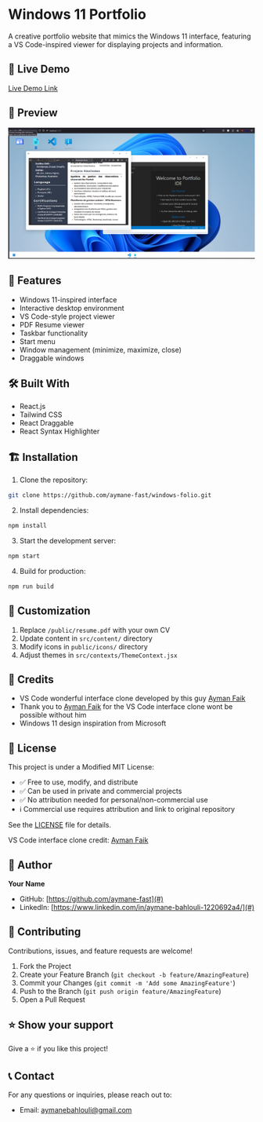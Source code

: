 # Windows 11 Portfolio

A creative portfolio website that mimics the Windows 11 interface, featuring a VS Code-inspired viewer for displaying projects and information.

## 🌟 Live Demo
[Live Demo Link](https://windows-folio.vercel.app/) <!-- Add your deployed site link here -->

## 📸 Preview
![Portfolio Preview](public/preview.png) <!-- Add a screenshot of your portfolio -->

## 🚀 Features

- Windows 11-inspired interface
- Interactive desktop environment
- VS Code-style project viewer
- PDF Resume viewer
- Taskbar functionality
- Start menu
- Window management (minimize, maximize, close)
- Draggable windows

## 🛠️ Built With

- React.js
- Tailwind CSS
- React Draggable
- React Syntax Highlighter

## 🏗️ Installation


1. Clone the repository:
```sh
git clone https://github.com/aymane-fast/windows-folio.git
```

2. Install dependencies:
```sh
npm install
```

3. Start the development server:
```sh
npm start
```

4. Build for production:
```sh
npm run build
```

## 🎨 Customization

1. Replace `/public/resume.pdf` with your own CV
2. Update content in `src/content/` directory
3. Modify icons in `public/icons/` directory
4. Adjust themes in `src/contexts/ThemeContext.jsx`

## 🤝 Credits

- VS Code wonderful interface clone developed by this  guy [Ayman Faik](https://github.com/aymanbest)
- Thank you to [Ayman Faik](https://github.com/aymanbest) for the  VS Code interface clone wont be possible without him
- Windows 11 design inspiration from Microsoft

## 📝 License

This project is under a Modified MIT License:
- ✅ Free to use, modify, and distribute
- ✅ Can be used in private and commercial projects
- ✅ No attribution needed for personal/non-commercial use
- ℹ️ Commercial use requires attribution and link to original repository

See the [LICENSE](LICENSE) file for details.

VS Code interface clone credit: [Ayman Faik](https://github.com/aymanbest)

## 👤 Author

**Your Name**
- GitHub: [https://github.com/aymane-fast](#)
- LinkedIn: [https://www.linkedin.com/in/aymane-bahlouli-1220692a4/](#)
<!-- - Portfolio: [Your Portfolio](#) -->

## 🤝 Contributing

Contributions, issues, and feature requests are welcome!

1. Fork the Project
2. Create your Feature Branch (`git checkout -b feature/AmazingFeature`)
3. Commit your Changes (`git commit -m 'Add some AmazingFeature'`)
4. Push to the Branch (`git push origin feature/AmazingFeature`)
5. Open a Pull Request

## ⭐️ Show your support

Give a ⭐️ if you like this project!

## 📞 Contact

For any questions or inquiries, please reach out to:
- Email: [aymanebahlouli@gmail.com](#)

<!-- ## 🔮 Future Features

- [ ] Terminal emulator
- [ ] File explorer functionality
- [ ] Theme customization
- [ ] More interactive desktop widgets
- [ ] Mobile responsive design

## 🐛 Known Issues

Please check the [issues page](issues/) for any reported bugs or feature requests.

## 📄 Changelog

See [CHANGELOG.md](CHANGELOG.md) for a list of changes and updates. -->